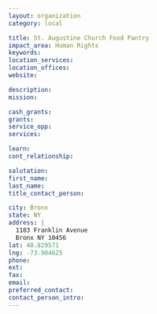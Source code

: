 ```yaml
---
layout: organization
category: local

title: St. Augustine Church Food Pantry
impact_area: Human Rights
keywords: 
location_services: 
location_offices: 
website: 

description: 
mission: 

cash_grants: 
grants: 
service_opp: 
services: 

learn: 
cont_relationship: 

salutation: 
first_name: 
last_name: 
title_contact_person: 

city: Bronx
state: NY
address: |
  1183 Franklin Avenue    
  Bronx NY 10456
lat: 40.829571
lng: -73.904625
phone: 
ext: 
fax: 
email: 
preferred_contact: 
contact_person_intro: 
---
```

